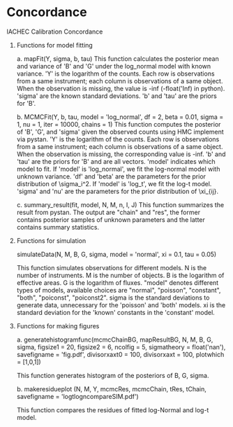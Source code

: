 # Concordance
IACHEC Calibration Concordance

1. Functions for model fitting
    
    a. mapFit(Y, sigma, b, tau)
       This function calculates the posterior mean and variance of 'B' and 'G' under the log_normal model with known variance. 'Y' is the logarithm of the counts. Each row is observations from a same instrument; each column is observations of a same object. When the observation is missing, the value is -inf (-float('Inf) in python). 'sigma' are the known standard deviations. 'b' and 'tau' are the priors for 'B'. 
     
    b. MCMCFit(Y, b, tau, model = 'log_normal', df = 2, beta = 0.01, sigma = 1, nu = 1, iter = 10000, chains = 1)
       This function computes the posterior of 'B', 'G', and 'sigma' given the observed counts using HMC implement via pystan. 'Y' is the logarithm of the counts. Each row is observations from a same instrument; each column is observations of a same object. When the observation is missing, the corresponding value is -inf. 'b' and 'tau' are the priors for 'B' and are all vectors.  'model' indicates which model to fit. If 'model' is 'log_normal', we fit the log-normal model with unknown variance. 'df' and 'beta' are the parameters for the prior distribution of \sigma_i^2. If 'model' is 'log_t', we fit the log-t model. 'sigma' and 'nu' are the parameters for the prior distribution of \xi_{ij}.
       
    c. summary_result(fit, model, N, M, n, I, J)
       This function summarizes the result from pystan. The output are "chain" and "res", the former contains posterior samples of unknown parameters and the latter contains summary statistics. 
       
2. Functions for simulation

   simulateData(N, M, B, G, sigma, model = 'normal', xi = 0.1, tau = 0.05)
  
   This function simulates observations for different models. N is the number of instruments. M is the number of objects. B is the logarithm of effective areas. G is the logarithm of fluxes. "model" denotes different types of models, available choices are "normal", "poisson", "constant", "both", "poiconst", "poiconst2". sigma is the standard deviations to generate data, unnecessary for the 'poisson' and 'both' models. xi is the standard deviation for the 'known' constants in the 'constant' model.
   
3. Functions for making figures

   a. generatehistogramfunc(mcmcChainBG, mapResultBG, N, M, B, G, sigma, figsize1 = 20, figsize2 = 6, ncolfig = 5, sigmatheory = float('nan'), savefigname = 'fig.pdf', divisorxaxt0 = 100, divisorxaxt = 100, plotwhich = [1,0,1])
   
      This function generates histogram of the posteriors of B, G, sigma. 
   
   b. makeresidueplot (N, M, Y, mcmcRes, mcmcChain, tRes, tChain, savefigname = 'logtlogncompareSIM.pdf')
   
      This function compares the residues of fitted log-Normal and log-t model.
 
